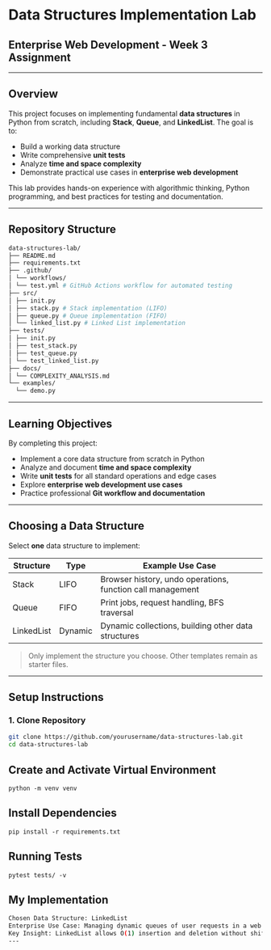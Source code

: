 # Data Structures Implementation Lab
## Enterprise Web Development - Week 3 Assignment

---

## Overview

This project focuses on implementing fundamental **data structures** in Python from scratch, including **Stack**, **Queue**, and **LinkedList**. The goal is to:

- Build a working data structure
- Write comprehensive **unit tests**
- Analyze **time and space complexity**
- Demonstrate practical use cases in **enterprise web development**

This lab provides hands-on experience with algorithmic thinking, Python programming, and best practices for testing and documentation.

---

## Repository Structure
```bash
data-structures-lab/
├── README.md
├── requirements.txt
├── .github/
│ └── workflows/
│ └── test.yml # GitHub Actions workflow for automated testing
├── src/
│ ├── init.py
│ ├── stack.py # Stack implementation (LIFO)
│ ├── queue.py # Queue implementation (FIFO)
│ └── linked_list.py # Linked List implementation
├── tests/
│ ├── init.py
│ ├── test_stack.py
│ ├── test_queue.py
│ └── test_linked_list.py
├── docs/
│ └── COMPLEXITY_ANALYSIS.md
└── examples/
  └── demo.py
```


---

## Learning Objectives

By completing this project:

- Implement a core data structure from scratch in Python
- Analyze and document **time and space complexity**
- Write **unit tests** for all standard operations and edge cases
- Explore **enterprise web development use cases**
- Practice professional **Git workflow and documentation**

---

## Choosing a Data Structure

Select **one** data structure to implement:

| Structure     | Type | Example Use Case |
|---------------|------|----------------|
| Stack         | LIFO | Browser history, undo operations, function call management |
| Queue         | FIFO | Print jobs, request handling, BFS traversal |
| LinkedList    | Dynamic | Dynamic collections, building other data structures |

> Only implement the structure you choose. Other templates remain as starter files.

---

## Setup Instructions

### 1. Clone Repository

```bash
git clone https://github.com/yourusername/data-structures-lab.git
cd data-structures-lab
```

## Create and Activate Virtual Environment
```
python -m venv venv
```
## Install Dependencies
```
pip install -r requirements.txt
```
## Running Tests
```
pytest tests/ -v
```
## My Implementation
```bash
Chosen Data Structure: LinkedList
Enterprise Use Case: Managing dynamic queues of user requests in a web application
Key Insight: LinkedList allows O(1) insertion and deletion without shifting elements, making it efficient for dynamic collections.
---




